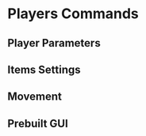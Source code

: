 # Players Commands 

## Player Parameters

<Content :page-key="$site.pages.find(p => p.path === '/api/GoldManager.html').key"/>

<Content :page-key="$site.pages.find(p => p.path === '/api/ParameterManager.html').key"/>

## Items Settings

<Content :page-key="$site.pages.find(p => p.path === '/api/ItemManager.html').key"/>

## Movement

<Content :page-key="$site.pages.find(p => p.path === '/api/MoveManager.html').key"/>

## Prebuilt GUI

<Content :page-key="$site.pages.find(p => p.path === '/api/GuiManager.html').key"/>